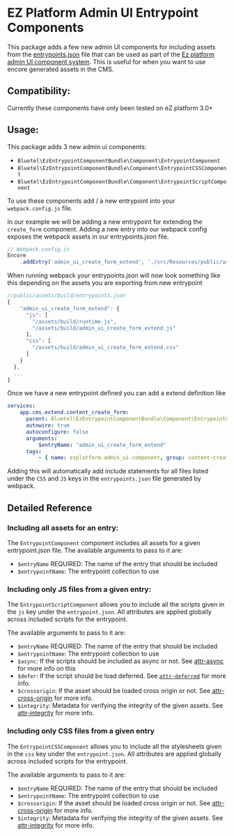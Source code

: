 # EZ Platform Admin UI Entrypoint Components
This package adds a few new admin UI components for including assets from the [entrypoints.json](https://symfony.com/doc/current/frontend/encore/simple-example.html#encore-entrypointsjson-simple-description) file that can be used as part of the [Ez platform admin UI component system](https://doc.ezplatform.com/en/latest/extending/custom_components/). This is useful for when you want to use encore generated assets in the CMS.
## Compatibility:
Currently these components have only been tested on eZ platform 3.0+

## Usage:

This package adds 3 new admin ui components:
 * `Bluetel\EzEntrypointComponentBundle\Component\EntrypointComponent`
 * `Bluetel\EzEntrypointComponentBundle\Component\EntrypointCSSComponent`
 * `Bluetel\EzEntrypointComponentBundle\Component\EntrypointScriptComponent`

To use these components add / a new entrypoint into your `webpack.config.js` file.

In our example we will be adding a new entrypoint for extending the `create_form` component. Adding a new entry into our webpack config exposes the webpack assets in our entrypoints.json file.

```js
// Webpack.config.js
Encore
    .addEntry('admin_ui_create_form_extend', './src/Resources/public/assets/js/main.js')
```

When running webpack your entrypoints.json will now look something like this depending on the assets you are exporting from new entrypoint

```js
//public/assets/build/entrypoints.json
{
    "admin_ui_create_form_extend": {
      "js": [
        "/assets/build/runtime.js",
        "/assets/build/admin_ui_create_form_extend.js"
      ],
      "css": [
        "/assets/build/admin_ui_create_form_extend.css"
      ]
    }
  },
  ...
}
```

Once we have a new entrypoint defined you can add a extend definition like 

```yml
services:
    app.cms.extend.content_create_form:
      parent: Bluetel\EzEntrypointComponentBundle\Component\EntrypointCSSComponent
      autowire: true
      autoconfigure: false
      arguments:
          $entryName: "admin_ui_create_form_extend"
      tags:
          - { name: ezplatform.admin_ui.component, group: content-create-form-after }
```

Adding this will automatically add include statements for all files listed under the `CSS` and `JS` keys in the `entrypoints.json` file generated by webpack.

## Detailed Reference

### Including all assets for an entry:
The `EntrypointComponent` component includes all assets for a given entrypoint.json
file. The available arguments to pass to it are:

* `$entryName` REQUIRED: The name of the entry that should be included
* `$entrypointName`: The entrypoint collection to use

### Including only JS files from a given entry:
The `EntrypointScriptComponent` allows you to include all the scripts given in the `js` key under the `entrypoint.json`. All attributes are applied globally across included scripts for the entrypoint.

The available arguments to pass to it are:
* `$entryName` REQUIRED: The name of the entry that should be included
* `$entrypointName`: The entrypoint collection to use
* `$async`: If the scripts should be included as async or not. See [attr-async](https://developer.mozilla.org/en-US/docs/Web/HTML/Element/script#attr-async) for more info on this
* `$defer`: If the script should be load deferred. See [`attr-deferred`](https://developer.mozilla.org/en-US/docs/Web/HTML/Element/script#attr-defer) for more info.
* `$crossorigin`: If the asset should be loaded cross origin or not. See [attr-cross-origin](https://developer.mozilla.org/en-US/docs/Web/HTML/Element/script#attr-crossorigin) for more info.
* `$integrity`: Metadata for verifying the integrity of the given assets. See [attr-integrity](https://developer.mozilla.org/en-US/docs/Web/HTML/Element/script#attr-integrity) for more info.

### Including only CSS files from a given entry 
The `EntrypointCSSComponent` allows you to include all the stylesheets given in the `css` key under the `entrypoint.json`. All attributes are applied globally across included scripts for the entrypoint.


The available arguments to pass to it are:
* `$entryName` REQUIRED: The name of the entry that should be included
* `$entrypointName`: The entrypoint collection to use
* `$crossorigin`: If the asset should be loaded cross origin or not. See [attr-cross-origin](https://developer.mozilla.org/en-US/docs/Web/HTML/Element/link#attr-crossorigin) for more info.
* `$integrity`: Metadata for verifying the integrity of the given assets. See [attr-integrity](https://developer.mozilla.org/en-US/docs/Web/HTML/Element/link#attr-integrity) for more info.
